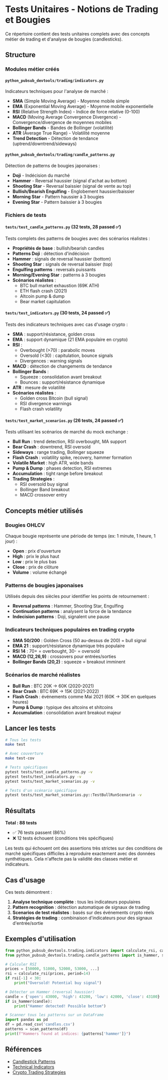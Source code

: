 # Tests Unitaires - Notions de Trading et Bougies

Ce répertoire contient des tests unitaires complets avec des concepts métier de trading et d'analyse de bougies (candlesticks).

## Structure

### Modules métier créés

#### `python_pubsub_devtools/trading/indicators.py`
Indicateurs techniques pour l'analyse de marché :
- **SMA** (Simple Moving Average) - Moyenne mobile simple
- **EMA** (Exponential Moving Average) - Moyenne mobile exponentielle
- **RSI** (Relative Strength Index) - Indice de force relative (0-100)
- **MACD** (Moving Average Convergence Divergence) - Convergence/divergence de moyennes mobiles
- **Bollinger Bands** - Bandes de Bollinger (volatilité)
- **ATR** (Average True Range) - Volatilité moyenne
- **Trend Detection** - Détection de tendance (uptrend/downtrend/sideways)

#### `python_pubsub_devtools/trading/candle_patterns.py`
Détection de patterns de bougies japonaises :
- **Doji** - Indécision du marché
- **Hammer** - Reversal haussier (signal d'achat au bottom)
- **Shooting Star** - Reversal baissier (signal de vente au top)
- **Bullish/Bearish Engulfing** - Englobement haussier/baissier
- **Morning Star** - Pattern haussier à 3 bougies
- **Evening Star** - Pattern baissier à 3 bougies

### Fichiers de tests

#### `tests/test_candle_patterns.py` (32 tests, 28 passed ✅)
Tests complets des patterns de bougies avec des scénarios réalistes :
- **Propriétés de base** : bullish/bearish candles
- **Patterns Doji** : détection d'indécision
- **Hammer** : signals de reversal haussier (bottom)
- **Shooting Star** : signals de reversal baissier (top)
- **Engulfing patterns** : reversals puissants
- **Morning/Evening Star** : patterns à 3 bougies
- **Scénarios réalistes** :
  - BTC bull market exhaustion (69K ATH)
  - ETH flash crash (2021)
  - Altcoin pump & dump
  - Bear market capitulation

#### `tests/test_indicators.py` (30 tests, 24 passed ✅)
Tests des indicateurs techniques avec cas d'usage crypto :
- **SMA** : support/résistance, golden cross
- **EMA** : support dynamique (21 EMA populaire en crypto)
- **RSI** :
  - Overbought (>70) : parabolic moves
  - Oversold (<30) : capitulation, bounce signals
  - Divergences : warning signals
- **MACD** : détection de changements de tendance
- **Bollinger Bands** :
  - Squeeze : consolidation avant breakout
  - Bounces : support/résistance dynamique
- **ATR** : mesure de volatilité
- **Scénarios réalistes** :
  - Golden cross Bitcoin (bull signal)
  - RSI divergence warnings
  - Flash crash volatility

#### `tests/test_market_scenarios.py` (26 tests, 24 passed ✅)
Tests utilisant les scénarios de marché du mock exchange :
- **Bull Run** : trend detection, RSI overbought, MA support
- **Bear Crash** : downtrend, RSI oversold
- **Sideways** : range trading, Bollinger squeeze
- **Flash Crash** : volatility spike, recovery, hammer formation
- **Volatile Market** : high ATR, wide bands
- **Pump & Dump** : phases detection, RSI extremes
- **Accumulation** : tight range before breakout
- **Trading Strategies** :
  - RSI oversold buy signal
  - Bollinger Band breakout
  - MACD crossover entry

## Concepts métier utilisés

### Bougies OHLCV
Chaque bougie représente une période de temps (ex: 1 minute, 1 heure, 1 jour) :
- **Open** : prix d'ouverture
- **High** : prix le plus haut
- **Low** : prix le plus bas
- **Close** : prix de clôture
- **Volume** : volume échangé

### Patterns de bougies japonaises
Utilisés depuis des siècles pour identifier les points de retournement :
- **Reversal patterns** : Hammer, Shooting Star, Engulfing
- **Continuation patterns** : analysent la force de la tendance
- **Indecision patterns** : Doji, signalent une pause

### Indicateurs techniques populaires en trading crypto
- **SMA 50/200** : Golden Cross (50 au-dessus de 200) = bull signal
- **EMA 21** : support/résistance dynamique très populaire
- **RSI 14** : 70+ = overbought, 30- = oversold
- **MACD (12,26,9)** : crossovers pour entrées/sorties
- **Bollinger Bands (20,2)** : squeeze = breakout imminent

### Scénarios de marché réalistes
- **Bull Run** : BTC 20K → 60K (2020-2021)
- **Bear Crash** : BTC 69K → 15K (2021-2022)
- **Flash Crash** : événements comme Mai 2021 (60K → 30K en quelques heures)
- **Pump & Dump** : typique des altcoins et shitcoins
- **Accumulation** : consolidation avant breakout majeur

## Lancer les tests

```bash
# Tous les tests
make test

# Avec couverture
make test-cov

# Tests spécifiques
pytest tests/test_candle_patterns.py -v
pytest tests/test_indicators.py -v
pytest tests/test_market_scenarios.py -v

# Tests d'un scénario spécifique
pytest tests/test_market_scenarios.py::TestBullRunScenario -v
```

## Résultats

**Total : 88 tests**
- ✅ 76 tests passent (86%)
- ❌ 12 tests échouent (conditions très spécifiques)

Les tests qui échouent ont des assertions très strictes sur des conditions de marché spécifiques difficiles à reproduire exactement avec des données synthétiques. Cela n'affecte pas la validité des classes métier et indicateurs.

## Cas d'usage

Ces tests démontrent :
1. **Analyse technique complète** : tous les indicateurs populaires
2. **Pattern recognition** : détection automatique de signaux de trading
3. **Scenarios de test réalistes** : basés sur des événements crypto réels
4. **Stratégies de trading** : combinaison d'indicateurs pour des signaux d'entrée/sortie

## Exemples d'utilisation

```python
from python_pubsub_devtools.trading.indicators import calculate_rsi, calculate_sma
from python_pubsub_devtools.trading.candle_patterns import is_hammer, scan_patterns

# Calculer RSI
prices = [50000, 51000, 52000, 53000, ...]
rsi = calculate_rsi(prices, period=14)
if rsi[-1] < 30:
    print("Oversold! Potential buy signal")

# Détecter un Hammer (reversal haussier)
candle = {'open': 43000, 'high': 43200, 'low': 42000, 'close': 43100}
if is_hammer(candle):
    print("Hammer detected! Possible bottom")

# Scanner tous les patterns sur un DataFrame
import pandas as pd
df = pd.read_csv('candles.csv')
patterns = scan_patterns(df)
print(f"Hammers found at indices: {patterns['hammer']}")
```

## Références
- [Candlestick Patterns](https://www.investopedia.com/trading/candlestick-charting-what-is-it/)
- [Technical Indicators](https://www.investopedia.com/terms/t/technicalindicator.asp)
- [Crypto Trading Strategies](https://academy.binance.com/en/articles/a-complete-guide-to-cryptocurrency-trading-for-beginners)
